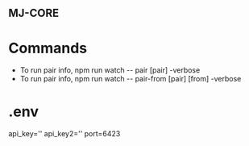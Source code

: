 ## MJ-CORE
# Commands
* To run pair info, npm run watch -- pair [pair] -verbose
* To run pair info, npm run watch -- pair-from [pair] [from] -verbose

# .env
api_key=''
api_key2=''
port=6423